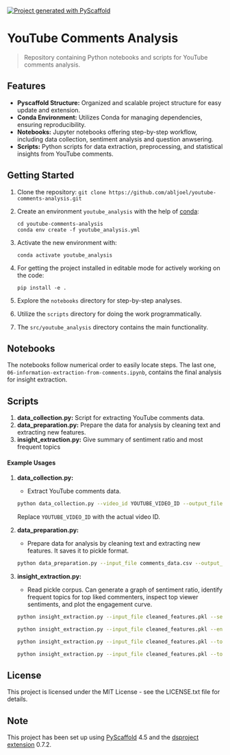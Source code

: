 [![Project generated with PyScaffold](https://img.shields.io/badge/-PyScaffold-005CA0?logo=pyscaffold)](https://pyscaffold.org/)

<!-- These are examples of badges you might also want to add to your README. Update the URLs accordingly.
[![Built Status](https://api.cirrus-ci.com/github/<USER>/youtube_analysis.svg?branch=main)](https://cirrus-ci.com/github/<USER>/youtube_analysis)
[![ReadTheDocs](https://readthedocs.org/projects/youtube_analysis/badge/?version=latest)](https://youtube_analysis.readthedocs.io/en/stable/)
[![Coveralls](https://img.shields.io/coveralls/github/<USER>/youtube_analysis/main.svg)](https://coveralls.io/r/<USER>/youtube_analysis)
[![PyPI-Server](https://img.shields.io/pypi/v/youtube_analysis.svg)](https://pypi.org/project/youtube_analysis/)
[![Conda-Forge](https://img.shields.io/conda/vn/conda-forge/youtube_analysis.svg)](https://anaconda.org/conda-forge/youtube_analysis)
[![Monthly Downloads](https://pepy.tech/badge/youtube_analysis/month)](https://pepy.tech/project/youtube_analysis)
[![Twitter](https://img.shields.io/twitter/url/http/shields.io.svg?style=social&label=Twitter)](https://twitter.com/youtube_analysis)
-->

# YouTube Comments Analysis

> Repository containing Python notebooks and scripts for YouTube comments analysis.

## Features

- **Pyscaffold Structure:** Organized and scalable project structure for easy update and extension.
- **Conda Environment:** Utilizes Conda for managing dependencies, ensuring reproducibility.
- **Notebooks:** Jupyter notebooks offering step-by-step workflow, including data collection, sentiment analysis and question anwsering.
- **Scripts:** Python scripts for data extraction, preprocessing, and statistical insights from YouTube comments.

## Getting Started

1. Clone the repository: 
`git clone https://github.com/abljoel/youtube-comments-analysis.git`
2. Create an environment `youtube_analysis` with the help of [conda]:
   ```
   cd youtube-comments-analysis
   conda env create -f youtube_analysis.yml
   ```
3. Activate the new environment with:
   ```
   conda activate youtube_analysis
   ```

4. For getting the project installed in editable mode for actively working on the code:
   ```
   pip install -e .
   ```

5. Explore the `notebooks` directory for step-by-step analyses.
6. Utilize the `scripts` directory for doing the work programmatically.
7. The `src/youtube_analysis` directory contains the main functionality.

## Notebooks

The notebooks follow numerical order to easily locate steps. The last one, `06-information-extraction-from-comments.ipynb`, contains the final analysis for insight extraction.

## Scripts

1. **data_collection.py:** Script for extracting YouTube comments data.
2. **data_preparation.py:** Prepare the data for analysis by cleaning text and extracting new features.
3. **insight_extraction.py:** Give summary of sentiment ratio and most frequent topics

#### Example Usages

1. **data_collection.py:**
    - Extract YouTube comments data.
    ```bash
    python data_collection.py --video_id YOUTUBE_VIDEO_ID --output_file comments_data.csv
    ```
    Replace `YOUTUBE_VIDEO_ID` with the actual video ID.

2. **data_preparation.py:**
    - Prepare data for analysis by cleaning text and extracting new features. It saves it to pickle format.
    ```bash
    python data_preparation.py --input_file comments_data.csv --output_file cleaned_features.pkl
    ```

3. **insight_extraction.py:**
    - Read pickle corpus. Can generate a graph of sentiment ratio, identify frequent topics for top liked commenters, inspect top viewer sentiments, and plot the engagement curve.
    ```bash
    python insight_extraction.py --input_file cleaned_features.pkl --sentiment --output_file sentiment_ratio.png
    ```
       
    ```bash
    python insight_extraction.py --input_file cleaned_features.pkl --engagement --output_file engagement_curves.png
    ```
    
    ```bash
    python insight_extraction.py --input_file cleaned_features.pkl --top_viewer --output_file topviewer_sentiments.png
    ```

    ```bash
    python insight_extraction.py --input_file cleaned_features.pkl --top_viewer_topics 5 --output_file topic_cloud.png
    ```


## License

This project is licensed under the MIT License - see the LICENSE.txt file for details.

<!-- pyscaffold-notes -->

## Note

This project has been set up using [PyScaffold] 4.5 and the [dsproject extension] 0.7.2.

[conda]: https://docs.conda.io/
[pre-commit]: https://pre-commit.com/
[Jupyter]: https://jupyter.org/
[nbstripout]: https://github.com/kynan/nbstripout
[Google style]: http://google.github.io/styleguide/pyguide.html#38-comments-and-docstrings
[PyScaffold]: https://pyscaffold.org/
[dsproject extension]: https://github.com/pyscaffold/pyscaffoldext-dsproject
